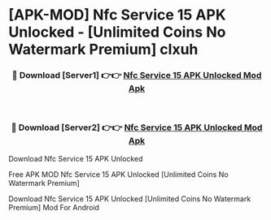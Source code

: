 # [APK-MOD] Nfc Service 15 APK Unlocked - [Unlimited Coins No Watermark Premium] clxuh



<div align="center">
<h3>🔴 Download [Server1] 👉👉 <a href="https://momento.my/?title=Nfc_Service_15_APK_Unlocked">Nfc Service 15 APK Unlocked Mod Apk</a></h3><br>

<h3>🔴 Download [Server2] 👉👉 <a href="https://momento.my/?title=Nfc_Service_15_APK_Unlocked">Nfc Service 15 APK Unlocked Mod Apk</a></h3>
</div>



Download Nfc Service 15 APK Unlocked 

Free APK MOD Nfc Service 15 APK Unlocked [Unlimited Coins No Watermark Premium]

Download Nfc Service 15 APK Unlocked [Unlimited Coins No Watermark Premium] Mod For Android
